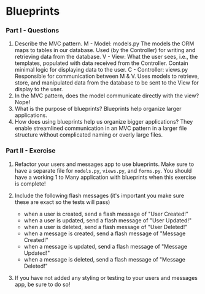 # Blueprints 

### Part I - Questions

1. Describe the MVC pattern.
M - Model: models.py The models the ORM maps to tables in our database.  Used (by the Controller) for writing and retrieving data from the database.
V - View: What the user sees, i.e., the templates, populated with data received from the Controller.  Contain minimal logic for displaying data to the user.
C - Controller: views.py Responsible for communication between M & V. Uses models to retrieve, store, and manipulated data from the database to be sent to the View for display to the user.
2. In the MVC pattern, does the model communicate directly with the view?
Nope!
2. What is the purpose of blueprints?
Blueprints help organize larger applications.
3. How does using blueprints help us organize bigger applications?
They enable streamlined communication in an MVC pattern in a larger file structure without complicated naming or overly large files.

### Part II - Exercise

1. Refactor your users and messages app to use blueprints.  Make sure to have a separate file for `models.py`, `views.py`, and `forms.py`. You should have a working 1 to Many application with blueprints when this exercise is complete!

2. Include the following flash messages (it's important you make sure these are exact so the tests will pass)
    - when a user is created, send a flash message of "User Created!"
    - when a user is updated, send a flash message of "User Updated!"
    - when a user is deleted, send a flash message of "User Deleted!"
    - when a message is created, send a flash message of "Message Created!"
    - when a message is updated, send a flash message of "Message Updated!"
    - when a message is deleted, send a flash message of "Message Deleted!"

3. If you have not added any styling or testing to your users and messages app, be sure to do so!
